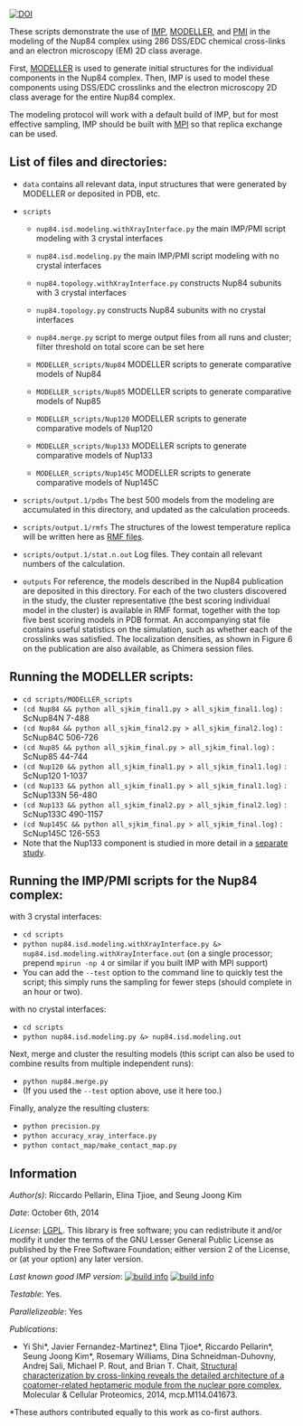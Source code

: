 [![DOI](https://zenodo.org/badge/doi/10.5281/zenodo.1218053.svg)](http://dx.doi.org/10.5281/zenodo.1218053)

These scripts demonstrate the use of [IMP](https://integrativemodeling.org), [MODELLER](https://salilab.org/modeller), and [PMI](https://github.com/salilab/pmi) in the modeling of the Nup84 complex using 286 DSS/EDC chemical cross-links and an electron microscopy (EM) 2D class average.

First, [MODELLER](https://salilab.org/modeller) is used to generate
initial structures for the individual components in the Nup84 complex. Then, IMP
is used to model these components using DSS/EDC crosslinks and the electron microscopy 2D class average for the entire Nup84 complex.

The modeling protocol will work with a default build of IMP, but for most effective sampling, IMP should be built with [MPI](https://integrativemodeling.org/2.7.0/doc/ref/namespaceIMP_1_1mpi.html) so that replica exchange can be used.

## List of files and directories:

- `data`		                         contains all relevant data, input structures that were generated by MODELLER or deposited in PDB, etc.

- `scripts`
  - `nup84.isd.modeling.withXrayInterface.py`  the main IMP/PMI script modeling with 3 crystal interfaces
  - `nup84.isd.modeling.py`                    the main IMP/PMI script modeling with no crystal interfaces

  - `nup84.topology.withXrayInterface.py`      constructs Nup84 subunits with 3 crystal interfaces
  - `nup84.topology.py`                        constructs Nup84 subunits with no crystal interfaces

  - `nup84.merge.py`                           script to merge output files from all runs and cluster; filter threshold on total score can be set here
 
  - `MODELLER_scripts/Nup84` MODELLER scripts to generate comparative models of Nup84

  - `MODELLER_scripts/Nup85` MODELLER scripts to generate comparative models of Nup85

  - `MODELLER_scripts/Nup120` MODELLER scripts to generate comparative models of Nup120

  - `MODELLER_scripts/Nup133` MODELLER scripts to generate comparative models of Nup133

  - `MODELLER_scripts/Nup145C` MODELLER scripts to generate comparative models of Nup145C

- `scripts/output.1/pdbs`    The best 500 models from the modeling are accumulated in this directory, and updated as the calculation proceeds.
- `scripts/output.1/rmfs`    The structures of the lowest temperature replica will be written here as [RMF files](https://integrativemodeling.org/rmf/).
- `scripts/output.1/stat.n.out`	 Log files. They contain all relevant numbers of the calculation.
- `outputs` For reference, the models described in the Nup84 publication are
  deposited in this directory. For each of the two clusters discovered in
  the study, the cluster representative (the best scoring individual model in
  the cluster) is available in RMF format, together with the top five best
  scoring models in PDB format. An accompanying stat file contains useful
  statistics on the simulation, such as whether each of the crosslinks was
  satisfied. The localization densities, as shown in Figure 6 on the publication
  are also available, as Chimera session files.

## Running the MODELLER scripts:
- `cd scripts/MODELLER_scripts`
- `(cd Nup84 && python all_sjkim_final1.py > all_sjkim_final1.log)` : ScNup84N 7-488
- `(cd Nup84 && python all_sjkim_final2.py > all_sjkim_final2.log)` : ScNup84C 506-726
- `(cd Nup85 && python all_sjkim_final.py > all_sjkim_final.log)` : ScNup85 44-744
- `(cd Nup120 && python all_sjkim_final1.py > all_sjkim_final1.log)` : ScNup120 1-1037
- `(cd Nup133 && python all_sjkim_final1.py > all_sjkim_final1.log)` : ScNup133N 56-480
- `(cd Nup133 && python all_sjkim_final2.py > all_sjkim_final2.log)` : ScNup133C 490-1157
- `(cd Nup145C && python all_sjkim_final.py > all_sjkim_final.log)` : ScNup145C 126-553
- Note that the Nup133 component is studied in more detail in a [separate study](https://salilab.org/nup133/).

## Running the IMP/PMI scripts for the Nup84 complex:
with 3 crystal interfaces:
- `cd scripts`
- `python nup84.isd.modeling.withXrayInterface.py &> nup84.isd.modeling.withXrayInterface.out` (on a single processor; prepend `mpirun -np 4` or similar if you built IMP with MPI support)
- You can add the `--test` option to the command line to quickly test the
  script; this simply runs the sampling for fewer steps (should complete
  in an hour or two).

with no crystal interfaces:
- `cd scripts`
- `python nup84.isd.modeling.py &> nup84.isd.modeling.out`

Next, merge and cluster the resulting models (this script can also be used to
combine results from multiple independent runs):
- `python nup84.merge.py`
- (If you used the `--test` option above, use it here too.)

Finally, analyze the resulting clusters:
- `python precision.py`
- `python accuracy_xray_interface.py`
- `python contact_map/make_contact_map.py`

## Information

_Author(s)_: Riccardo Pellarin, Elina Tjioe, and Seung Joong Kim

_Date_: October 6th, 2014

_License_: [LGPL](http://www.gnu.org/licenses/old-licenses/lgpl-2.1.html).
This library is free software; you can redistribute it and/or
modify it under the terms of the GNU Lesser General Public
License as published by the Free Software Foundation; either
version 2 of the License, or (at your option) any later version.

_Last known good IMP version_: [![build info](https://integrativemodeling.org/systems/6/badge.svg?branch=master)](https://integrativemodeling.org/systems/) [![build info](https://integrativemodeling.org/systems/6/badge.svg?branch=develop)](https://integrativemodeling.org/systems/)

_Testable_: Yes.

_Parallelizeable_: Yes

_Publications_:
 - Yi Shi\*, Javier Fernandez-Martinez\*, Elina Tjioe\*, Riccardo Pellarin\*, Seung Joong Kim\*, Rosemary Williams, Dina Schneidman-Duhovny, Andrej Sali, Michael P. Rout, and Brian T. Chait, [Structural characterization by cross-linking reveals the detailed architecture of a coatomer-related heptameric module from the nuclear pore complex](https://doi.org/10.1074/mcp.m114.041673), Molecular & Cellular Proteomics, 2014, mcp.M114.041673.

 \*These authors contributed equally to this work as co-first authors.
